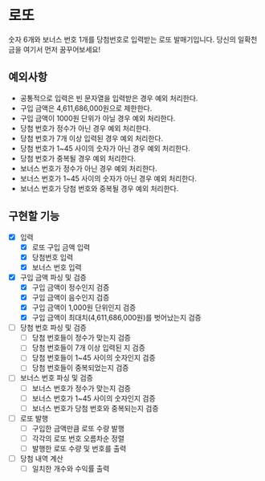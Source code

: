 # 로또

숫자 6개와 보너스 번호 1개를 당첨번호로 입력받는 로또 발매기입니다.
당신의 일확천금을 여기서 먼저 꿈꾸어보세요!

## 예외사항

* 공통적으로 입력은 빈 문자열을 입력받은 경우 예외 처리한다.
* 구입 금액은 4,611,686,000원으로 제한한다.
* 구입 금액이 1000원 단위가 아닐 경우 예외 처리한다.
* 당첨 번호가 정수가 아닌 경우 예외 처리한다.
* 당첨 번호가 7개 이상 입력된 경우 예외 처리한다.
* 당첨 번호가 1~45 사이의 숫자가 아닌 경우 예외 처리한다.
* 당첨 번호가 중복될 경우 예외 처리한다.
* 보너스 번호가 정수가 아닌 경우 예외 처리한다.
* 보너스 번호가 1~45 사이의 숫자가 아닌 경우 예외 처리한다.
* 보너스 번호가 당첨 번호와 중복될 경우 예외 처리한다.

## 구현할 기능
- [X] 입력
    - [X] 로또 구입 금액 입력
    - [X] 당첨번호 입력
    - [X] 보너스 번호 입력
- [X] 구입 금액 파싱 및 검증
    - [X] 구입 금액이 정수인지 검증
    - [X] 구입 금액이 음수인지 검증
    - [X] 구입 금액이 1,000원 단위인지 검증
    - [X] 구입 금액이 최대치(4,611,686,000원)를 벗어났는지 검증
- [ ] 당첨 번호 파싱 및 검증
    - [ ] 당첨 번호들이 정수가 맞는지 검증
    - [ ] 당첨 번호들이 7개 이상 입력된 지 검증
    - [ ] 당첨 번호들이 1~45 사이의 숫자인지 검증
    - [ ] 당첨 번호들이 중복되었는지 검증
- [ ] 보너스 번호 파싱 및 검증
    - [ ] 보너스 번호가 정수가 맞는지 검증
    - [ ] 보너스 번호가 1~45 사이의 숫자인지 검증
    - [ ] 보너스 번호가 당첨 번호와 중복되는지 검증
- [ ] 로또 발행
    - [ ] 구입한 금액만큼 로또 수량 발행
    - [ ] 각각의 로또 번호 오름차순 정렬
    - [ ] 발행한 로또 수량 및 번호를 출력
- [ ] 당첨 내역 계산
    - [ ] 일치한 개수와 수익률 출력